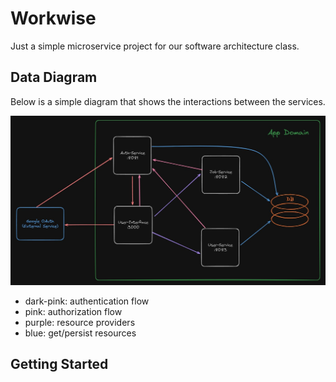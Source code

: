 # Workwise

Just a simple microservice project for our software architecture class.

## Data Diagram

Below is a simple diagram that shows the interactions between the services.

<img src="/data-diagram.jpg" alt="data diagram">

- dark-pink: authentication flow
- pink: authorization flow
- purple: resource providers
- blue: get/persist resources

## Getting Started
